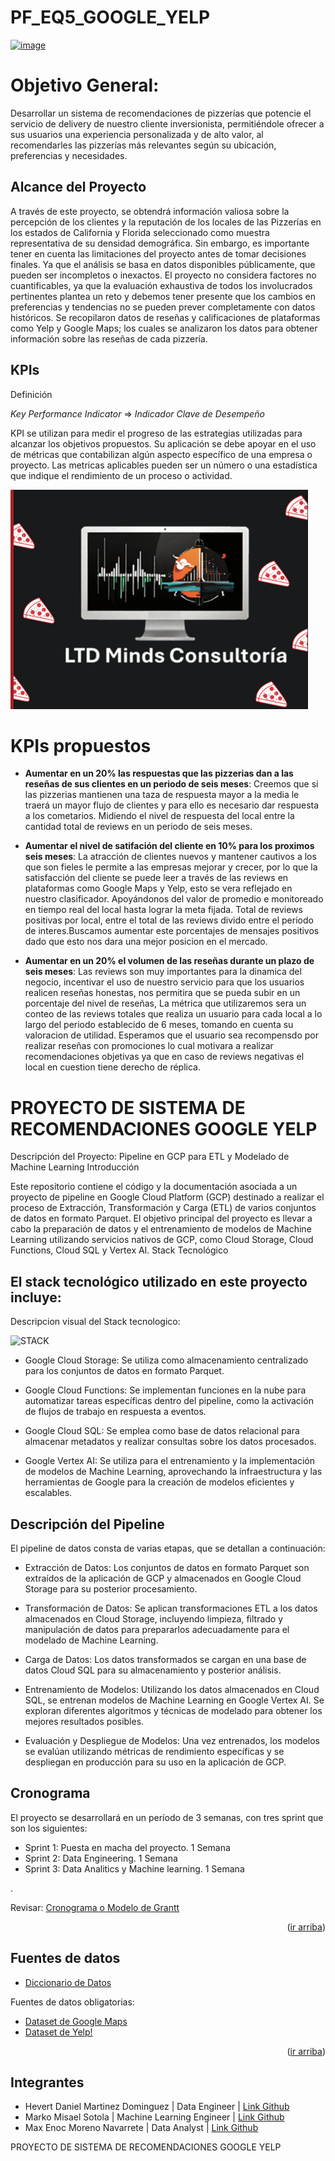 # PF_EQ5_GOOGLE_YELP

[![image](https://github.com/0Notak/PF_EQ5_GOOGLE_YELP/assets/149798101/3e7b0ccc-84a4-4bba-bfab-8be18e294c2a)](https://camo.githubusercontent.com/953e3aeda5322462b234c4dace6aa8796f4bc6e250efc943c4091b189a6b237e/68747470733a2f2f75706c6f61642e77696b696d656469612e6f72672f77696b6970656469612f636f6d6d6f6e732f7468756d622f612f61642f59656c705f4c6f676f2e7376672f3235363070782d59656c705f4c6f676f2e7376672e706e67)


# Objetivo General:
Desarrollar un sistema de recomendaciones de pizzerías que potencie el servicio de delivery de nuestro cliente inversionista, permitiéndole ofrecer a sus usuarios una experiencia personalizada y de alto valor, al recomendarles las pizzerías más relevantes según su ubicación, preferencias y necesidades.

 ## Alcance del Proyecto
A través de este proyecto, se obtendrá información valiosa sobre la percepción de los clientes y la reputación de los locales de las Pizzerías en los estados de California y Florida seleccionado como muestra representativa de su densidad demográfica. Sin embargo, es importante tener en cuenta las limitaciones del proyecto antes de tomar decisiones finales. Ya que el análisis se basa en datos disponibles públicamente, que pueden ser incompletos o inexactos.
El proyecto no considera factores no cuantificables, ya que la evaluación exhaustiva de todos los involucrados pertinentes plantea un reto y debemos tener presente que los cambios en preferencias y tendencias no se pueden prever completamente con datos históricos.
Se recopilaron datos de reseñas y calificaciones de plataformas como Yelp y Google Maps; los cuales se analizaron los datos para obtener información sobre las reseñas de cada pizzería.


## KPIs
Definición

*Key Performance Indicator* ⇒ *Indicador Clave de Desempeño*

KPI se utilizan para medir el progreso de las estrategias utilizadas para alcanzar los objetivos propuestos.
Su aplicación se debe apoyar en el uso de métricas que contabilizan algún aspecto específico de una empresa o proyecto. 
Las metricas aplicables pueden ser un número o una estadística que indique el rendimiento de un proceso o actividad. 

![alt text](https://github.com/0Notak/PF_EQ5_GOOGLE_YELP/blob/rama_Max/image.png?raw=true)

# KPIs propuestos

* **Aumentar en un 20% las respuestas que las pizzerias dan a las reseñas de sus clientes en un periodo de seis meses**: Creemos que si las pizzerias mantienen una taza  de respuesta mayor a la media le traerá un mayor flujo  de clientes y para ello es necesario dar  respuesta a los cometarios. Midiendo el nivel de respuesta del local entre la cantidad total de reviews en un periodo de seis meses.

* **Aumentar el nivel de satifación del cliente en 10% para los proximos seis meses**: La atracción de clientes nuevos y mantener cautivos a los que son fieles le permite a las empresas mejorar y crecer, por lo que la satisfacción del cliente se puede leer a través de las reviews en plataformas como Google Maps y Yelp, esto se vera reflejado en nuestro clasificador. Apoyándonos del valor de promedio e monitoreado en tiempo real del local hasta lograr la meta fijada.
Total de reviews positivas por local, entre el total de las reviews divido entre el periodo de interes.Buscamos aumentar este porcentajes de mensajes positivos dado que esto nos dara una mejor posicion en el mercado.

 * **Aumentar en un 20% el volumen de las reseñas durante un plazo de seis meses**: Las reviews son muy importantes para la dinamica del negocio, incentivar el uso de nuestro servicio para que los usuarios realicen reseñas honestas, nos permitira que se pueda subir en un porcentaje del nivel de reseñas, La métrica que utilizaremos sera un conteo de las reviews totales que realiza un usuario para cada local a lo largo del periodo establecido de 6 meses, tomando en cuenta su valoracion de utilidad. Esperamos que el usuario sea recompensdo por realizar reseñas con promociones lo cual motivara a realizar recomendaciones objetivas ya que en caso de reviews negativas el local en cuestion tiene derecho de réplica.






# PROYECTO DE SISTEMA DE RECOMENDACIONES GOOGLE YELP

Descripción del Proyecto: Pipeline en GCP para ETL y Modelado de Machine Learning
Introducción

Este repositorio contiene el código y la documentación asociada a un proyecto de pipeline en Google Cloud Platform (GCP) destinado a realizar el proceso de Extracción, Transformación y Carga (ETL) de varios conjuntos de datos en formato Parquet. El objetivo principal del proyecto es llevar a cabo la preparación de datos y el entrenamiento de modelos de Machine Learning utilizando servicios nativos de GCP, como Cloud Storage, Cloud Functions, Cloud SQL y Vertex AI.
Stack Tecnológico



## El stack tecnológico utilizado en este proyecto incluye:
Descripcion visual del Stack tecnologico:

<img src='https://i.postimg.cc/JzXQWFb0/STACK.png' border='0' alt='STACK'/>



* Google Cloud Storage: Se utiliza como almacenamiento centralizado para los conjuntos de datos en formato Parquet.

* Google Cloud Functions: Se implementan funciones en la nube para automatizar tareas específicas dentro del pipeline, como la activación de flujos de trabajo en respuesta a eventos.

* Google Cloud SQL: Se emplea como base de datos relacional para almacenar metadatos y realizar consultas sobre los datos procesados.

* Google Vertex AI: Se utiliza para el entrenamiento y la implementación de modelos de Machine Learning, aprovechando la infraestructura y las herramientas de Google para la creación de modelos eficientes y escalables.




## Descripción del Pipeline

El pipeline de datos consta de varias etapas, que se detallan a continuación:

* Extracción de Datos: Los conjuntos de datos en formato Parquet son extraídos de la aplicación de GCP y almacenados en Google Cloud Storage para su posterior procesamiento.

* Transformación de Datos: Se aplican transformaciones ETL a los datos almacenados en Cloud Storage, incluyendo limpieza, filtrado y manipulación de datos para prepararlos adecuadamente para el modelado de Machine Learning.

* Carga de Datos: Los datos transformados se cargan en una base de datos Cloud SQL para su almacenamiento y posterior análisis.

* Entrenamiento de Modelos: Utilizando los datos almacenados en Cloud SQL, se entrenan modelos de Machine Learning en Google Vertex AI. Se exploran diferentes algoritmos y técnicas de modelado para obtener los mejores resultados posibles.

* Evaluación y Despliegue de Modelos: Una vez entrenados, los modelos se evalúan utilizando métricas de rendimiento específicas y se despliegan en producción para su uso en la aplicación de GCP.



## **Cronograma**

El proyecto se desarrollará en un período de 3 semanas, con tres sprint que son los siguientes:
- Sprint 1: Puesta en macha del proyecto. 1 Semana
- Sprint 2: Data Engineering. 1 Semana
- Sprint 3: Data Analitics y Machine learning. 1 Semana

.

Revisar: [Cronograma o Modelo de Grantt](https://github.com/0Notak/PF_EQ5_GOOGLE_YELP/blob/rama_Daniel/EXTRA/MODELO%20GRANTT%20EQ5.pdf)
<p align="right">(<a href="#readme-top">ir arriba</a>)</p>

## **Fuentes de datos**

+   [Diccionario de Datos](https://docs.google.com/document/d/1ASLMGAgrviicATaP1UJlflpmBCXtuSTHQGWdQMN6_2I/edit)

Fuentes de datos obligatorias:
+   [Dataset de Google Maps](https://drive.google.com/drive/folders/1Wf7YkxA0aHI3GpoHc9Nh8_scf5BbD4DA?usp=share_link)
+   [Dataset de Yelp!](https://drive.google.com/drive/folders/1TI-SsMnZsNP6t930olEEWbBQdo_yuIZF?usp=sharing)
<p align="right">(<a href="#readme-top">ir arriba</a>)</p>

## Integrantes

- Hevert Daniel Martinez Dominguez | Data Engineer | [Link Github](https://github.com/0Notak)
- Marko Misael Sotola | Machine Learning Engineer | [Link Github](https://github.com/marko7768) 
- Max Enoc Moreno Navarrete |  Data Analyst | [Link Github](https://github.com/MENM-HRRY)


 
 

 PROYECTO DE SISTEMA DE RECOMENDACIONES GOOGLE YELP
